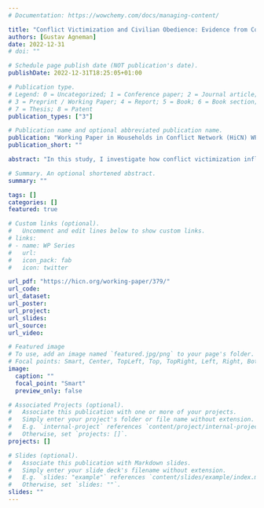 ```yaml
---
# Documentation: https://wowchemy.com/docs/managing-content/

title: "Conflict Victimization and Civilian Obedience: Evidence from Colombia"
authors: [Gustav Agneman]
date: 2022-12-31
# doi: ""

# Schedule page publish date (NOT publication's date).
publishDate: 2022-12-31T18:25:05+01:00

# Publication type.
# Legend: 0 = Uncategorized; 1 = Conference paper; 2 = Journal article;
# 3 = Preprint / Working Paper; 4 = Report; 5 = Book; 6 = Book section;
# 7 = Thesis; 8 = Patent
publication_types: ["3"]

# Publication name and optional abbreviated publication name.
publication: "Working Paper in Households in Conflict Network (HiCN) WP series"
publication_short: ""

abstract: "In this study, I investigate how conflict victimization influences civilians’ likelihood of (dis)obeying armed actors, a behavioral tendency which I elicit through a lab-in-the field experiment. Violence could foster either obedience or defiance depending on whether a “fear of punishment” or a “taste for retribution” dominate. In a sample with residents in Meta, a conflict-ridden department of Colombia, I find that conflict victimization increases disobedience. Participants who were victimized during the conflict are significantly more likely than non-victimized civilians to disobey the main insurgent group, but no more likely to disobey the Colombian Armed Forces. This differential effect is attributed to more frequent civilian victimization by the insurgents. I support a causal interpretation through an Instrumental Variable approach which leverages the distance to a historic front line as an instrument for victimization. In sum, the findings show that violent targeting of civilians can inspire resistance rather than submission."

# Summary. An optional shortened abstract.
summary: ""

tags: []
categories: []
featured: true

# Custom links (optional).
#   Uncomment and edit lines below to show custom links.
# links:
# - name: WP Series
#   url: 
#   icon_pack: fab
#   icon: twitter

url_pdf: "https://hicn.org/working-paper/379/"
url_code:
url_dataset:
url_poster:
url_project:
url_slides:
url_source:
url_video:

# Featured image
# To use, add an image named `featured.jpg/png` to your page's folder. 
# Focal points: Smart, Center, TopLeft, Top, TopRight, Left, Right, BottomLeft, Bottom, BottomRight.
image:
  caption: ""
  focal_point: "Smart"
  preview_only: false

# Associated Projects (optional).
#   Associate this publication with one or more of your projects.
#   Simply enter your project's folder or file name without extension.
#   E.g. `internal-project` references `content/project/internal-project/index.md`.
#   Otherwise, set `projects: []`.
projects: []

# Slides (optional).
#   Associate this publication with Markdown slides.
#   Simply enter your slide deck's filename without extension.
#   E.g. `slides: "example"` references `content/slides/example/index.md`.
#   Otherwise, set `slides: ""`.
slides: ""
---
```

